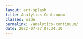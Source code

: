 ```yaml
---
layout: art-splash
title: Analytics Continuum
classes: wide
permalink: /analytics-continuum/
date: 2022-07-27 07:34:10
---
```

